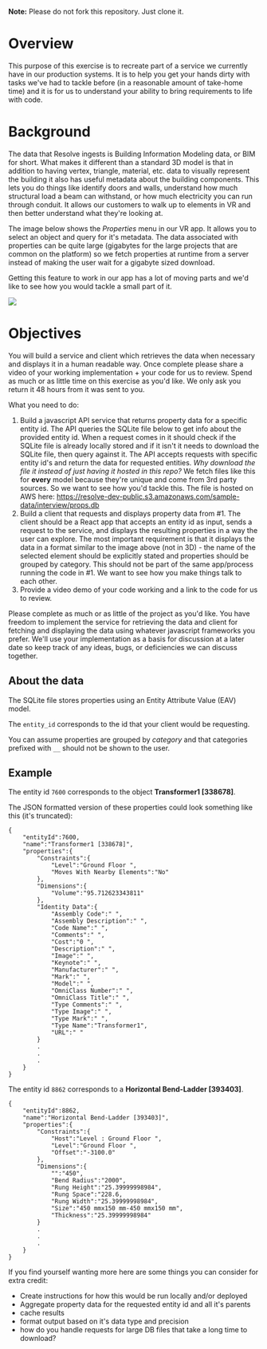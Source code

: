 **Note:** Please do not fork this repository. Just clone it.

# Overview

This purpose of this exercise is to recreate part of a service we currently have in our production systems. It is to help you get your hands dirty with tasks we've had to tackle before (in a reasonable amount of take-home time) and it is for us to understand your ability to bring requirements to life with code.


# Background

The data that Resolve ingests is Building Information Modeling data, or BIM for short. What makes it different than a standard 3D model is that in addition to having vertex, triangle, material, etc. data to visually represent the building it also has useful metadata about the building components. This lets you do things like identify doors and walls, understand how much structural load a beam can withstand, or how much electricity you can run through conduit. It allows our customers to walk up to elements in VR and then better understand what they're looking at.

The image below shows the *Properties* menu in our VR app. It allows you to select an object and query for it's metadata. The data associated with properties can be quite large (gigabytes for the large projects that are common on the platform) so we fetch properties at runtime from a server instead of making the user wait for a gigabyte sized download.

Getting this feature to work in our app has a lot of moving parts and we'd like to see how you would tackle a small part of it. 

![](https://www.resolvebim.com/s/resolve_vr_bim_properties.png)

# Objectives

You will build a service and client which retrieves the data when necessary and displays it in a human readable way. Once complete please share a video of your working implementation + your code for us to review. Spend as much or as little time on this exercise as you'd like. We only ask you return it 48 hours from it was sent to you.

What you need to do:

1. Build a javascript API service that returns property data for a specific entity id. The API queries the SQLite file below to get info about the provided entity id. When a request comes in it should check if the SQLite file is already locally stored and if it isn't it needs to download the SQLite file, then query against it. The API accepts requests with specific entity id's and return the data for requested entities. *Why download the file it instead of just having it hosted in this repo?* We fetch files like this for **every** model because they're unique and come from 3rd party sources. So we want to see how you'd tackle this. The file is hosted on AWS here: https://resolve-dev-public.s3.amazonaws.com/sample-data/interview/props.db 
2. Build a client that requests and displays property data from #1. The client should be a React app that accepts an entity id as input, sends a request to the service, and displays the resulting properties in a way the user can explore. The most important requirement is that it displays the data in a format similar to the image above (not in 3D) - the name of the selected element should be explicitly stated and properties should be grouped by category. This should not be part of the same app/process running the code in #1. We want to see how you make things talk to each other.
3. Provide a video demo of your code working and a link to the code for us to review.

Please complete as much or as little of the project as you'd like. You have freedom to implement the service for retrieving the data and client for fetching and displaying the data using whatever javascript frameworks you prefer. We'll use your implementation as a basis for discussion at a later date so keep track of any ideas, bugs, or deficiencies we can discuss together.

## About the data

The SQLite file stores properties using an Entity Attribute Value (EAV) model. 

The `entity_id` corresponds to the id that your client would be requesting. 

You can assume properties are grouped by *category* and that categories prefixed with `__` should not be shown to the user.

## Example

The entity id `7600` corresponds to the object **Transformer1 [338678]**.

The JSON formatted version of these properties could look something like this (it's truncated):
```
{
    "entityId":7600,
    "name":"Transformer1 [338678]",
    "properties":{
        "Constraints":{
            "Level":"Ground Floor ",
            "Moves With Nearby Elements":"No"
        },
        "Dimensions":{
            "Volume":"95.712623343811"
        },
        "Identity Data":{
            "Assembly Code":" ",
            "Assembly Description":" ",
            "Code Name":" ",
            "Comments":" ",
            "Cost":"0 ",
            "Description":" ",
            "Image":" ",
            "Keynote":" ",
            "Manufacturer":" ",
            "Mark":" ",
            "Model":" ",
            "OmniClass Number":" ",
            "OmniClass Title":" ",
            "Type Comments":" ",
            "Type Image":" ",
            "Type Mark":" ",
            "Type Name":"Transformer1",
            "URL":" "
        }
        .
        .
        .
    }
}
```

The entity id `8862` corresponds to a **Horizontal Bend-Ladder [393403]**.

```
{
    "entityId":8862,
    "name":"Horizontal Bend-Ladder [393403]",
    "properties":{
        "Constraints":{
            "Host":"Level : Ground Floor ",
            "Level":"Ground Floor ",
            "Offset":"-3100.0"
        },
        "Dimensions":{
            "":"450",
            "Bend Radius":"2000",
            "Rung Height":"25.39999998984",
            "Rung Space":"228.6,
            "Rung Width":"25.39999998984",
            "Size":"450 mmx150 mm-450 mmx150 mm",
            "Thickness":"25.39999998984"
        }
        .
        .
        .
    }
}
```


If you find yourself wanting more here are some things you can consider for extra credit:
- Create instructions for how this would be run locally and/or deployed
- Aggregate property data for the requested entity id and all it's parents
- cache results
- format output based on it's data type and precision
- how do you handle requests for large DB files that take a long time to download?
